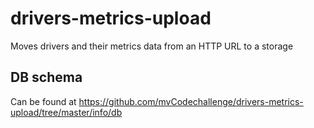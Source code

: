 # drivers-metrics-upload
Moves drivers and their metrics data from an HTTP URL to a storage

## DB schema
Can be found at https://github.com/mvCodechallenge/drivers-metrics-upload/tree/master/info/db
